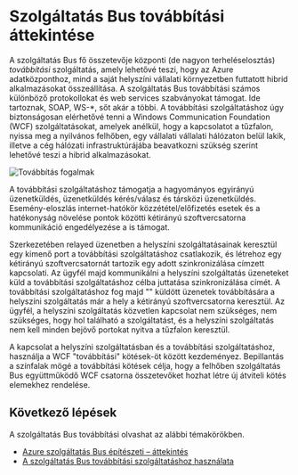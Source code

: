 <properties
    pageTitle="Szolgáltatás Bus továbbítási áttekintése |} Microsoft Azure"
    description="Szolgáltatás Bus továbbítási áttekintése."
    services="service-bus"
    documentationCenter=".net"
    authors="sethmanheim"
    manager="timlt"
    editor=""/>

<tags
    ms.service="service-bus"
    ms.workload="na"
    ms.tgt_pltfrm="na"
    ms.devlang="multiple"
    ms.topic="get-started-article"
    ms.date="09/01/2016"
    ms.author="sethm"/>


# <a name="overview-of-service-bus-relay"></a>Szolgáltatás Bus továbbítási áttekintése

A szolgáltatás Bus fő összetevője központi (de nagyon terheléselosztás) *továbbítási* szolgáltatás, amely lehetővé teszi, hogy az Azure adatközponthoz, mind a saját helyszíni vállalati környezetben futtatott hibrid alkalmazásokat összeállítása.  A szolgáltatás Bus továbbítási számos különböző protokollokat és web services szabványokat támogat. Ide tartoznak, SOAP, WS-*, sőt akár a többi. A továbbítási szolgáltatáshoz úgy biztonságosan elérhetővé tenni a Windows Communication Foundation (WCF) szolgáltatásokat, amelyek anélkül, hogy a kapcsolatot a tűzfalon, nyissa meg a nyilvános felhőben, egy vállalati vállalati hálózaton belül lakik, illetve a cég hálózati infrastruktúrájába beavatkozni szükség szerint lehetővé teszi a hibrid alkalmazásokat. 

![Továbbítás fogalmak](./media/service-bus-relay-overview/sb-relay-01.png)

A továbbítási szolgáltatáshoz támogatja a hagyományos egyirányú üzenetküldés, üzenetküldés kérés/válasz és társközi üzenetküldés. Esemény-eloszlás internet-hatókör közzététel/előfizetés esetek és a hatékonyság növelése pontok közötti kétirányú szoftvercsatorna kommunikáció engedélyezése a is támogat. 

Szerkezetében relayed üzenetben a helyszíni szolgáltatásainak keresztül egy kimenő port a továbbítási szolgáltatáshoz csatlakozik, és létrehoz egy kétirányú szoftvercsatornát tartozik egy adott szinkronizálása címzett kapcsolati. Az ügyfél majd kommunikálni a helyszíni szolgáltatás üzeneteket küld a továbbítási szolgáltatáshoz célba juttatása szinkronizálása címét. A továbbítási szolgáltatáshoz fog majd "" küldött üzenetek továbbítására a helyszíni szolgáltatás már a hely a kétirányú szoftvercsatorna keresztül. Az ügyfél, a helyszíni szolgáltatás közvetlen kapcsolat nem szükséges, nem szükséges, hogy hol található a szolgáltatást, és a helyszíni szolgáltatás nem kell minden bejövő portokat nyitva a tűzfalon keresztül.

A kapcsolat a helyszíni szolgáltatásban és a továbbítási szolgáltatáshoz, használja a WCF "továbbítási" kötések-öt között kezdeményez. Bepillantás a színfalak mögé a továbbítási kötések célja, hogy a felhőben szolgáltatás Bus együttműködő WCF csatorna összetevőket hozhat létre új átviteli kötés elemekhez rendelése. 

## <a name="next-steps"></a>Következő lépések

A szolgáltatás Bus továbbítási olvashat az alábbi témakörökben.

- [Azure szolgáltatás Bus építészeti – áttekintés](../service-bus-messaging/service-bus-fundamentals-hybrid-solutions.md)
- [A szolgáltatás Bus továbbítási szolgáltatáshoz használata](service-bus-dotnet-how-to-use-relay.md)

 